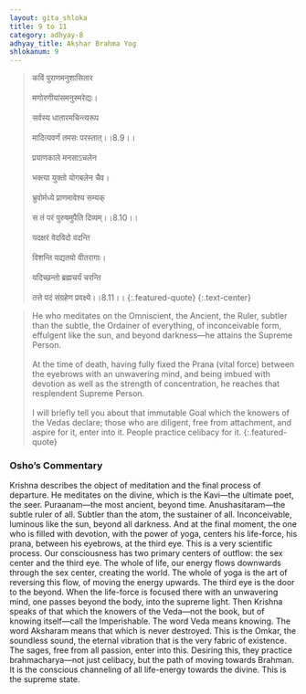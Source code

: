 ```yaml
---
layout: gita_shloka
title: 9 to 11
category: adhyay-8
adhyay_title: Akṣhar Brahma Yog
shlokanum: 9
---
```


> कविं पुराणमनुशासितार<br><br>मणोरणीयांसमनुस्मरेद्यः।<br><br>सर्वस्य धातारमचिन्त्यरूप<br><br>मादित्यवर्णं तमसः परस्तात्।।8.9।।<br><br>प्रयाणकाले मनसाऽचलेन<br><br>भक्त्या युक्तो योगबलेन चैव।<br><br>भ्रुवोर्मध्ये प्राणमावेश्य सम्यक्<br><br>स तं परं पुरुषमुपैति दिव्यम्।।8.10।।<br><br>यदक्षरं वेदविदो वदन्ति<br><br>विशन्ति यद्यतयो वीतरागाः।<br><br>यदिच्छन्तो ब्रह्मचर्यं चरन्ति<br><br>तत्ते पदं संग्रहेण प्रवक्ष्ये।।8.11।।
{:.featured-quote} 
{:.text-center}

> He who meditates on the Omniscient, the Ancient, the Ruler, subtler than the subtle, the Ordainer of everything, of inconceivable form, effulgent like the sun, and beyond darkness—he attains the Supreme Person.<br><br>At the time of death, having fully fixed the Prana (vital force) between the eyebrows with an unwavering mind, and being imbued with devotion as well as the strength of concentration, he reaches that resplendent Supreme Person.<br><br>I will briefly tell you about that immutable Goal which the knowers of the Vedas declare; those who are diligent, free from attachment, and aspire for it, enter into it. People practice celibacy for it.
{:.featured-quote}

### Osho’s Commentary
Krishna describes the object of meditation and the final process of departure.
He meditates on the divine, which is the Kavi—the ultimate poet, the seer. Puraanam—the most ancient, beyond time. Anushasitaram—the subtle ruler of all. Subtler than the atom, the sustainer of all. Inconceivable, luminous like the sun, beyond all darkness.
And at the final moment, the one who is filled with devotion, with the power of yoga, centers his life-force, his prana, between his eyebrows, at the third eye. This is a very scientific process. Our consciousness has two primary centers of outflow: the sex center and the third eye. The whole of life, our energy flows downwards through the sex center, creating the world. The whole of yoga is the art of reversing this flow, of moving the energy upwards. The third eye is the door to the beyond. When the life-force is focused there with an unwavering mind, one passes beyond the body, into the supreme light.
Then Krishna speaks of that which the knowers of the Veda—not the book, but of knowing itself—call the Imperishable. The word Veda means knowing. The word Aksharam means that which is never destroyed. This is the Omkar, the soundless sound, the eternal vibration that is the very fabric of existence. The sages, free from all passion, enter into this. Desiring this, they practice brahmacharya—not just celibacy, but the path of moving towards Brahman. It is the conscious channeling of all life-energy towards the divine. This is the supreme state.
